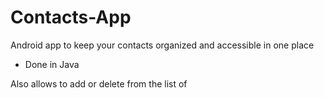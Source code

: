 # Contacts-App

Android app to keep your contacts organized and accessible in one place

- Done in Java

Also allows to add or delete from the list of 



















